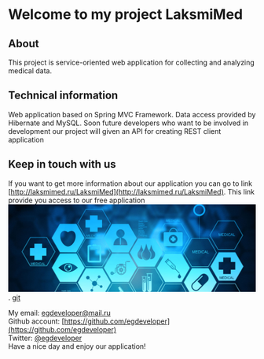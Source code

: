 # Welcome to my project LaksmiMed  
## About
This project is service-oriented web application for collecting and analyzing medical data.
## Technical information
Web application based on Spring MVC Framework. Data access provided by Hibernate and MySQL.
Soon future developers who want to be involved in development our project will given an API for creating REST client application
## Keep in touch with us
If you want to get more information about our application you can go to link [http://laksmimed.ru/LaksmiMed](http://laksmimed.ru/LaksmiMed).
This link provide you access to our free application  
![application](/src/main/webapp/resources/img/healthcare-banner.jpg). 
[git](/.gitignore)

My email: [egdeveloper@mail.ru](mailto:egdeveloper@mail.ru)  
Github account: [https://github.com/egdeveloper](https://github.com/egdeveloper)  
Twitter: [@egdeveloper](https://twitter.com/egdeveloper)  
Have a nice day and enjoy our application!